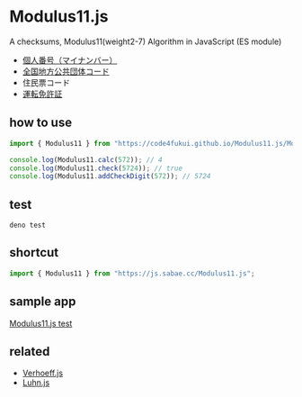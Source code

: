 # Modulus11.js

A checksums, Modulus11(weight2-7) Algorithm in JavaScript (ES module)

- [個人番号（マイナンバー）](https://www.j-lis.go.jp/data/open/cnt/3/1282/1/H2707_qa.pdf)
- [全国地方公共団体コード](https://www.soumu.go.jp/main_content/000137948.pdf)
- 住民票コード
- [運転免許証](https://www.npa.go.jp/laws/notification/koutuu/menkyo/menkyo19810910.pdf)

## how to use

```js
import { Modulus11 } from "https://code4fukui.github.io/Modulus11.js/Modulus11.js";

console.log(Modulus11.calc(572)); // 4
console.log(Modulus11.check(5724)); // true
console.log(Modulus11.addCheckDigit(572)); // 5724
```


## test

```
deno test
```

## shortcut

```js
import { Modulus11 } from "https://js.sabae.cc/Modulus11.js";
```

## sample app

[Modulus11.js test](https://code4fukui.github.io/Modulus11.js/)

## related

- [Verhoeff.js](https://github.com/code4fukui/Verhoeff.js)
- [Luhn.js](https://github.com/code4fukui/Luhn.js)
